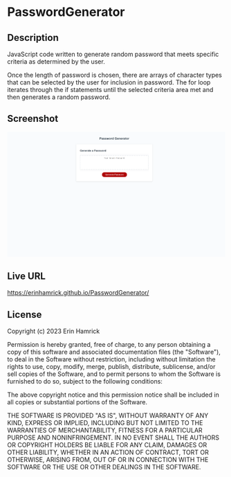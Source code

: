 # PasswordGenerator

## Description

JavaScript code written to generate random password that meets specific criteria as determined by the user.

Once the length of password is chosen, there are arrays of character types that can be selected by the user for inclusion in password. The for loop iterates through the if statements until the selected criteria area met and then generates a random password.

## Screenshot

![Screenshot](./assets/Password%20Generator%20Screenshot.png)

## Live URL

https://erinhamrick.github.io/PasswordGenerator/

## License

Copyright (c) 2023 Erin Hamrick

Permission is hereby granted, free of charge, to any person obtaining a copy
of this software and associated documentation files (the "Software"), to deal
in the Software without restriction, including without limitation the rights
to use, copy, modify, merge, publish, distribute, sublicense, and/or sell
copies of the Software, and to permit persons to whom the Software is
furnished to do so, subject to the following conditions:

The above copyright notice and this permission notice shall be included in all
copies or substantial portions of the Software.

THE SOFTWARE IS PROVIDED "AS IS", WITHOUT WARRANTY OF ANY KIND, EXPRESS OR
IMPLIED, INCLUDING BUT NOT LIMITED TO THE WARRANTIES OF MERCHANTABILITY,
FITNESS FOR A PARTICULAR PURPOSE AND NONINFRINGEMENT. IN NO EVENT SHALL THE
AUTHORS OR COPYRIGHT HOLDERS BE LIABLE FOR ANY CLAIM, DAMAGES OR OTHER
LIABILITY, WHETHER IN AN ACTION OF CONTRACT, TORT OR OTHERWISE, ARISING FROM,
OUT OF OR IN CONNECTION WITH THE SOFTWARE OR THE USE OR OTHER DEALINGS IN THE
SOFTWARE.
